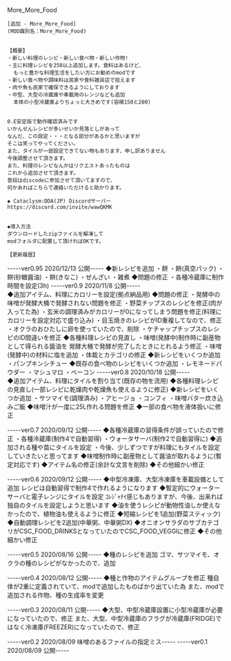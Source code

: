 More_More_Food

	[追加 - More_More_Food]
	(MOD識別名：More_More_Food)


	【概要】
	・新しい料理のレシピ・新しい食べ物・新しい作物!
	・主に料理レシピを250以上追加します。食料はあるけど、
	  もっと豊かな料理生活をしたい方にお勧めのmodです
	・新しい食べ物や調味料は民家や食料雑貨店で拾えます
	・肉や魚も民家で確保できるようにしております
    ・中型、大型の冷蔵庫や車載用のレンジなども追加
      本体の小型冷蔵庫よりちょっと大きめです(容積150と200)


	0.E安定版で動作確認済みです
    いかんせんレシピが多いせいか見落としがあって
    なんだ、この設定・・・となる部分があるかと思いますが
    そこは笑ってやってください。
    また、タイルが一部設定できてない物もあります、申し訳ありません
    今後調整させて頂きます。
    また、料理のレシピなんかはリクエストあったものは
    これから追加させて頂きます。
    普段はdiscodeに参加させて頂いてますので、
    何かあればこちらで連絡いただけると助かります。
    
    ◆ Cataclysm:DDA(JP) Discordサーバー
    https://discord.com/invite/wawQKMK

	
	◆導入方法
	ダウンロードしたzipファイルを解凍して
	modフォルダに配置して頂ければOKです。
	
	【更新履歴】
-----ver0.95 2020/12/13 公開----- 
    ◆新レシピを追加
      ・餅
      ・餅(真空パック)
      ・餅(砂糖醤油)
      ・餅(きなこ)
      ・ぜんざい
      ・雑煮
    ◆問題の修正
      ・各種冷蔵庫に制作時間を設定(3h) 
-----ver0.9 2020/11/8 公開-----    
    ◆追加アイテム、料理にカロリーを設定(拠点納品用)
    ◆問題の修正
      ・発酵中の味噌が発酵大桶で発酵されない問題を修正
      ・野菜チップスのレシピを修正(肉が入ってた為)
      ・玄米の調理済みがカロリーが0になってしまう問題を修正(料理にカロリーを設定対応で盛り込み)
      ・目玉焼きのレシピがID重複してなので、修正
      ・オクラのおひたしに卵を使っていたので、削除
      ・ケチャップチップスのレシピのID間違いを修正
    ◆各種料理レシピの見直し
      ・味噌(発酵中)制作時に副産物として得られる醤油を
        発酵大桶で発酵が完了したときにとれるよう修正
      ・味噌(発酵中)の材料に塩を追加
      ・体裁とカテゴリの修正
    ◆新レシピをいくつか追加
      ・パンプキンシチュー
    ◆既存の食べ物のレシピをいくつか追加
      ・レモネードパウダー
      ・マシュマロ
      ・ベーコン
-----ver0.8 2020/10/18 公開-----    
    ◆追加アイテム、料理にタイルを割り当て(既存の物を流用)
    ◆各種料理レシピの見直し(一部レシピに乾燥肉や乾燥魚も使えるように修正)
    ◆新レシピをいくつか追加
      ・サツマイモ(調理済み)
      ・アヒージョ
      ・コンフィ
      ・味噌バター炊き込みご飯
    ◆味噌汁が一度に25L作れる問題を修正
    ◆一部の食べ物を液体扱いに修正
    
-----ver0.7 2020/09/12 公開-----
    ◆各種冷蔵庫の習得条件が誤っていたので修正
    ・各種冷蔵庫(制作4で自動習得)
    ・ウォータサーバ(制作2で自動習得に)
	◆追加される種や苗にタイルを設定
    ・今後、少しずつですが料理にもタイルを設定していきたいと思ってます
    ◆味噌制作時に副産物として醤油が取れるように(暫定対応です)
    ◆アイテム名の修正(余計な文言を削除)
 	◆その他細かい修正
 	
-----ver0.6 2020/09/12 公開-----
    ◆中型冷凍庫、大型冷凍庫を車載設備として追加 
      レシピは自動習得で制作4で作れるようになります
	◆暫定的にウォーターサーバと電子レンジにタイルを設定
	  ｺﾚｼﾞｬﾅｲ感じもありますが、今後、出来れば独自のタイルを設定しようと思います
 	◆油を使うレシピが動物性油しか使えなかったので、植物油も使えるように修正
 	◆短縮レシピを1追加(野菜スティック)
 	◆自動調理レシピを2追加(中華粥、中華粥DX)
 	◆オニオンサラダのサブカテゴリがCSC_FOOD_DRINKSとなっていたのでCSC_FOOD_VEGGIに修正
 	◆その他細かい修正

-----ver0.5 2020/08/16 公開-----
	◆種のレシピを追加
	  ゴマ、サツマイモ、オクラの種のレシピがなかったので、追加

-----ver0.4 2020/08/12 公開-----
	◆種と作物のアイテムグループを修正
	  種自体が2重に定義されていて、modで追加したものばかり出ていた為
	  また、modで追加される作物、種の生成率を変更
	  
-----ver0.3 2020/08/11 公開-----
	◆大型、中型冷蔵庫設置に小型冷蔵庫が必要になっていたので、修正
	  また、大型、中型冷蔵庫のフラグが冷蔵庫(FRIDGE)ではなく冷凍庫(FREEZER)になっていたので、修正
	  
-----ver0.2 2020/08/09 味噌のあるファイルの指定ミス-----
-----ver0.1 2020/08/09 公開----- 
	
